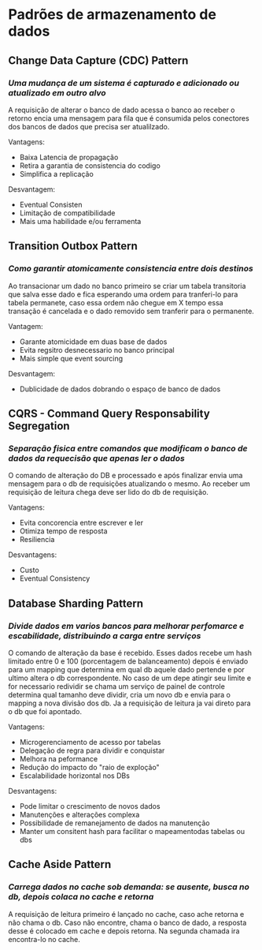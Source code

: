 # Padrões de armazenamento de dados

## Change Data Capture (CDC) Pattern

### *Uma mudança de um sistema é capturado e adicionado ou atualizado em outro alvo*

A requisição de alterar o banco de dado acessa o banco ao receber o retorno encia uma mensagem para fila que é consumida pelos conectores dos bancos de dados que precisa ser atualilzado.

Vantagens:

* Baixa Latencia de propagação
* Retira a garantia de consistencia do codigo
* Simplifica a replicação

Desvantagem:

* Eventual Consisten
* Limitação de compatibilidade
* Mais uma habilidade e/ou ferramenta

## Transition Outbox Pattern

### *Como garantir atomicamente consistencia entre dois destinos*

Ao transacionar um dado no banco primeiro se criar um tabela transitoria que salva esse dado e fica esperando uma ordem para tranferi-lo para tabela permanete, caso essa ordem não chegue em X tempo essa transação é cancelada e o dado removido sem tranferir para o permanente.

Vantagem:

* Garante atomicidade em duas base de dados
* Evita regsitro desnecessario no banco principal
* Mais simple que event sourcing

Desvantagem:

* Dublicidade de dados dobrando o espaço de banco de dados

## CQRS - Command Query Responsability Segregation

### *Separação fisica entre comandos que modificam o banco de dados da requecisão que apenas ler o dados*

O comando de alteração do DB e processado e após finalizar envia uma mensagem para o db de requisições atualizando o mesmo.
Ao receber um requisição de leitura chega deve ser lido do db de requisição.

Vantagens:

* Evita concorencia entre escrever e ler
* Otimiza tempo de resposta
* Resiliencia

 Desvantagens:

* Custo
* Eventual Consistency

## Database Sharding Pattern

### *Divide dados em varios bancos para melhorar perfomarce e escabilidade, distribuindo a carga entre serviços*

O comando de alteração da base é recebido. Esses dados recebe um hash limitado entre 0 e 100 (porcentagem de balanceamento) depois é enviado para um mapping que determina em qual db aquele dado pertende e por ultimo altera o db correspondente. No caso de um depe atingir seu limite e for necessario redividir se chama um serviço de painel de controle determina qual tamanho deve dividir, cria um novo db e envia para o mapping a nova divisão dos db. Ja a requisição de leitura ja vai direto para o db que foi apontado.

Vantagens:

* Microgerenciamento de acesso por tabelas
* Delegação de regra para dividir e conquistar
* Melhora na peformance
* Redução do impacto do "raio de exploção"
* Escalabilidade horizontal nos DBs

Desvantagens:

* Pode limitar o crescimento de novos dados
* Manutenções e alterações complexa
* Possibilidade de remanejamento de dados na manutenção
* Manter um consitent hash para facilitar o mapeamentodas tabelas ou dbs

## Cache Aside Pattern

### *Carrega dados no cache sob demanda: se ausente, busca no db, depois colaca no cache e retorna*

A requisição de leitura primeiro é lançado no cache, caso ache retorna e não chama o db. Caso não encontre, chama o banco de dado, a resposta desse é colocado em cache e depois retorna. Na segunda chamada ira encontra-lo no cache.
